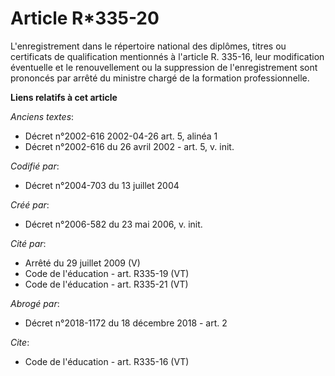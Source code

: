 # Article R*335-20

L'enregistrement dans le répertoire national des diplômes, titres ou certificats de qualification mentionnés à l'article R.
335-16, leur modification éventuelle et le renouvellement ou la suppression de l'enregistrement sont prononcés par arrêté du
ministre chargé de la formation professionnelle.

**Liens relatifs à cet article**

_Anciens textes_:

  - Décret n°2002-616 2002-04-26 art. 5, alinéa 1
  - Décret n°2002-616 du 26 avril 2002 - art. 5, v. init.

_Codifié par_:

  - Décret n°2004-703 du 13 juillet 2004

_Créé par_:

  - Décret n°2006-582 du 23 mai 2006, v. init.

_Cité par_:

  - Arrêté du 29 juillet 2009 (V)
  - Code de l'éducation - art. R335-19 (VT)
  - Code de l'éducation - art. R335-21 (VT)

_Abrogé par_:

  - Décret n°2018-1172 du 18 décembre 2018 - art. 2

_Cite_:

  - Code de l'éducation - art. R335-16 (VT)
